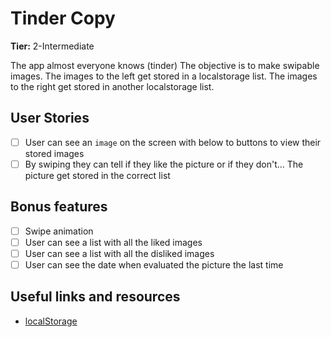 # Tinder Copy

**Tier:** 2-Intermediate

The app almost everyone knows (tinder)
The objective is to make swipable images.
The images to the left get stored in a localstorage list.
The images to the right get stored in another localstorage list.

## User Stories

- [ ] User can see an `image` on the screen with below to buttons to view their stored images
- [ ] By swiping they can tell if they like the picture or if they don't... The picture get stored in the correct list

## Bonus features

- [ ] Swipe animation
- [ ] User can see a list with all the liked images
- [ ] User can see a list with all the disliked images
- [ ] User can see the date when evaluated the picture the last time

## Useful links and resources

- [localStorage](https://developer.mozilla.org/en-US/docs/Web/API/Window/localStorage)
